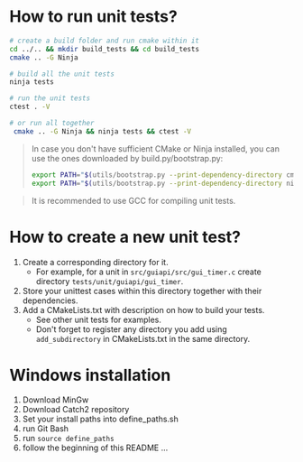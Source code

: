 # How to run unit tests?

```bash
# create a build folder and run cmake within it
cd ../.. && mkdir build_tests && cd build_tests
cmake .. -G Ninja

# build all the unit tests
ninja tests

# run the unit tests
ctest . -V

# or run all together
 cmake .. -G Ninja && ninja tests && ctest -V
```

> In case you don't have sufficient CMake or Ninja installed, you can use the ones downloaded by build.py/bootstrap.py:
>   ```bash
>   export PATH="$(utils/bootstrap.py --print-dependency-directory cmake)/bin:$PATH"
>   export PATH="$(utils/bootstrap.py --print-dependency-directory ninja):$PATH"
>   ```

> It is recommended to use GCC for compiling unit tests.

# How to create a new unit test?

1. Create a corresponding directory for it.
    - For example, for a unit in `src/guiapi/src/gui_timer.c` create directory `tests/unit/guiapi/gui_timer`.
2. Store your unittest cases within this directory together with their dependencies.
3. Add a CMakeLists.txt with description on how to build your tests.
    - See other unit tests for examples.
    - Don't forget to register any directory you add using `add_subdirectory` in CMakeLists.txt in the same directory.

# Windows installation

1. Download MinGw
2. Download Catch2 repository
3. Set your install paths into define_paths.sh
4. run Git Bash
5. run `source define_paths`
6. follow the beginning of this README
...
